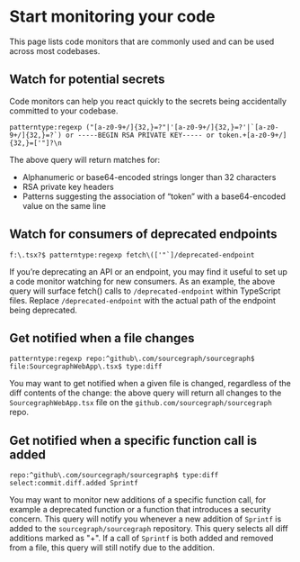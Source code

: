 # Start monitoring your code

This page lists code monitors that are commonly used and can be used across most codebases.

## Watch for potential secrets

Code monitors can help you react quickly to the secrets being accidentally committed to your codebase.

```
patterntype:regexp ("[a-z0-9+/]{32,}=?"|'[a-z0-9+/]{32,}=?'|`[a-z0-9+/]{32,}=?`) or -----BEGIN RSA PRIVATE KEY----- or token.+[a-z0-9+/]{32,}=['"]?\n
```

The above query will return matches for:
* Alphanumeric or base64-encoded strings longer than 32 characters
* RSA private key headers
* Patterns suggesting the association of “token” with a base64-encoded value on the same line

## Watch for consumers of deprecated endpoints

```
f:\.tsx?$ patterntype:regexp fetch\(['"`]/deprecated-endpoint
```

If you’re deprecating an API or an endpoint, you may find it useful to set up a code monitor watching for new consumers. As an example, the above query will surface fetch() calls to `/deprecated-endpoint` within TypeScript files. Replace `/deprecated-endpoint` with the actual path of the endpoint being deprecated.

## Get notified when a file changes

```
patterntype:regexp repo:^github\.com/sourcegraph/sourcegraph$ file:SourcegraphWebApp\.tsx$ type:diff
```

You may want to get notified when a given file is changed, regardless of the diff contents of the change: the above query will return all changes to the `SourcegraphWebApp.tsx` file on the `github.com/sourcegraph/sourcegraph` repo.

## Get notified when a specific function call is added

```
repo:^github\.com/sourcegraph/sourcegraph$ type:diff select:commit.diff.added Sprintf
```

You may want to monitor new additions of a specific function call, for example a deprecated function or a function that introduces a security concern.  This query will notify you whenever a new addition of `Sprintf` is added to the `sourcegraph/sourcegraph` repository.  This query selects all diff additions marked as "+".  If a call of `Sprintf` is both added and removed from a file, this query will still notify due to the addition.
